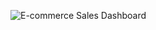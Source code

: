 ![E-commerce Sales Dashboard](https://github.com/user-attachments/assets/4ac23693-7299-4944-bafb-daf9f32bdebb)
